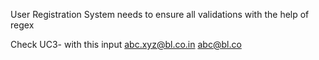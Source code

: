 User Registration System needs to ensure all validations 
with the help of regex

Check UC3- with this input
abc.xyz@bl.co.in
abc@bl.co